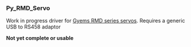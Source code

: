 ### Py_RMD_Servo
Work in progress driver for [Gyems RMD series servos](http://www.gyems.cn/859779.html).
Requires a generic USB to RS458 adaptor

**Not yet complete or usable**